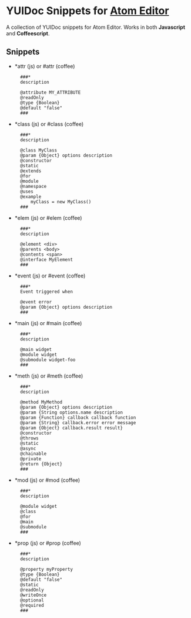 # YUIDoc Snippets for [Atom Editor](http://atom.io)

A collection of YUIDoc snippets for Atom Editor. Works in both **Javascript** and **Coffeescript**.

## Snippets

- \*attr (js) or #attr (coffee)

		###*
		description
		
		@attribute MY_ATTRIBUTE
		@readOnly
		@type {Boolean}
		@default "false"
		###

- \*class (js) or #class (coffee)

		###*
		description
		
		@class MyClass
		@param {Object} options description
		@constructor
		@static
		@extends
		@for
		@module
		@namespace
		@uses
		@example
			myClass = new MyClass()
		###

- \*elem (js) or #elem (coffee)

		###*
		description
		
		@element <div>
		@parents <body>
		@contents <span>
		@interface MyElement
		###

- \*event (js) or #event (coffee)

		###*
		Event triggered when 
		
		@event error
		@param {Object} options description
		###

- \*main (js) or #main (coffee)

		###*
		description
		
		@main widget
		@module widget
		@submodule widget-foo
		###

- \*meth (js) or #meth (coffee)

		###*
		description
		
		@method MyMethod
		@param {Object} options description
		@param {String options.name description
		@param {Function} callback callback function
		@param {String} callback.error error message
		@param {Object} callback.result result}
		@constructor
		@throws
		@static
		@async
		@chainable
		@private
		@return {Object}
		###

- \*mod (js) or #mod (coffee)

		###*
		description
		
		@module widget
		@class
		@for
		@main
		@submodule
		###

- \*prop (js) or #prop (coffee)

		###*
		description
		
		@property myProperty
		@type {Boolean}
		@default "false"
		@static
		@readOnly
		@writeOnce
		@optional
		@required
		###
